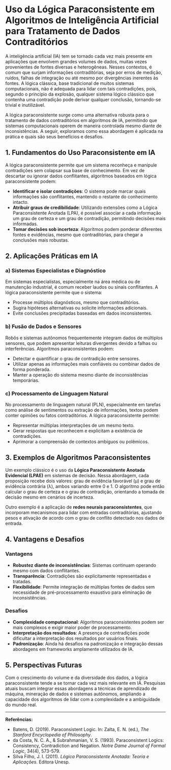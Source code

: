 
# Uso da Lógica Paraconsistente em Algoritmos de Inteligência Artificial para Tratamento de Dados Contraditórios

A inteligência artificial (IA) tem se tornado cada vez mais presente em aplicações que envolvem grandes volumes de dados, muitas vezes provenientes de fontes diversas e heterogêneas. Nesses contextos, é comum que surjam informações contraditórias, seja por erros de medição, ruídos, falhas de integração ou até mesmo por divergências inerentes às fontes. A lógica clássica, base tradicional de muitos sistemas computacionais, não é adequada para lidar com tais contradições, pois, segundo o princípio da explosão, qualquer sistema lógico clássico que contenha uma contradição pode derivar qualquer conclusão, tornando-se trivial e inutilizável.

A lógica paraconsistente surge como uma alternativa robusta para o tratamento de dados contraditórios em algoritmos de IA, permitindo que sistemas computacionais operem de maneira controlada mesmo diante de inconsistências. A seguir, exploramos como essa abordagem é aplicada na prática e quais são seus benefícios e desafios.

## 1. Fundamentos do Uso Paraconsistente em IA

A lógica paraconsistente permite que um sistema reconheça e manipule contradições sem colapsar sua base de conhecimento. Em vez de descartar ou ignorar dados conflitantes, algoritmos baseados em lógica paraconsistente podem:

- **Identificar e isolar contradições**: O sistema pode marcar quais informações são conflitantes, mantendo o restante do conhecimento intacto.
- **Atribuir graus de credibilidade**: Utilizando extensões como a Lógica Paraconsistente Anotada (LPA), é possível associar a cada informação um grau de certeza e um grau de contradição, permitindo decisões mais informadas.
- **Tomar decisões sob incerteza**: Algoritmos podem ponderar diferentes fontes e evidências, mesmo que contraditórias, para chegar a conclusões mais robustas.

## 2. Aplicações Práticas em IA

### a) Sistemas Especialistas e Diagnóstico

Em sistemas especialistas, especialmente na área médica ou de manutenção industrial, é comum receber laudos ou sinais conflitantes. A lógica paraconsistente permite que o sistema:

- Processe múltiplos diagnósticos, mesmo que contraditórios.
- Sugira hipóteses alternativas ou solicite informações adicionais.
- Evite conclusões precipitadas baseadas em dados inconsistentes.

### b) Fusão de Dados e Sensores

Robôs e sistemas autônomos frequentemente integram dados de múltiplos sensores, que podem apresentar leituras divergentes devido a falhas ou interferências. Algoritmos paraconsistentes podem:

- Detectar e quantificar o grau de contradição entre sensores.
- Utilizar apenas as informações mais confiáveis ou combinar dados de forma ponderada.
- Manter a operação do sistema mesmo diante de inconsistências temporárias.

### c) Processamento de Linguagem Natural

No processamento de linguagem natural (PLN), especialmente em tarefas como análise de sentimentos ou extração de informações, textos podem conter opiniões ou fatos contraditórios. A lógica paraconsistente permite:

- Representar múltiplas interpretações de um mesmo texto.
- Gerar respostas que reconhecem e explicitam a existência de contradições.
- Aprimorar a compreensão de contextos ambíguos ou polêmicos.

## 3. Exemplos de Algoritmos Paraconsistentes

Um exemplo clássico é o uso da **Lógica Paraconsistente Anotada Evidencial (LPAE)** em sistemas de decisão. Nessa abordagem, cada proposição recebe dois valores: grau de evidência favorável (μ) e grau de evidência contrária (λ), ambos variando entre 0 e 1. O algoritmo pode então calcular o grau de certeza e o grau de contradição, orientando a tomada de decisão mesmo em cenários de incerteza.

Outro exemplo é a aplicação de **redes neurais paraconsistentes**, que incorporam mecanismos para lidar com entradas contraditórias, ajustando pesos e ativação de acordo com o grau de conflito detectado nos dados de entrada.

## 4. Vantagens e Desafios

### Vantagens

- **Robustez diante de inconsistências**: Sistemas continuam operando mesmo com dados conflitantes.
- **Transparência**: Contradições são explicitamente representadas e tratadas.
- **Flexibilidade**: Permite integração de múltiplas fontes de dados sem necessidade de pré-processamento exaustivo para eliminação de inconsistências.

### Desafios

- **Complexidade computacional**: Algoritmos paraconsistentes podem ser mais complexos e exigir maior poder de processamento.
- **Interpretação dos resultados**: A presença de contradições pode dificultar a interpretação dos resultados por usuários finais.
- **Padronização**: Ainda há desafios na padronização e integração dessas abordagens em frameworks amplamente utilizados de IA.

## 5. Perspectivas Futuras

Com o crescimento do volume e da diversidade dos dados, a lógica paraconsistente tende a se tornar cada vez mais relevante em IA. Pesquisas atuais buscam integrar essas abordagens a técnicas de aprendizado de máquina, mineração de dados e sistemas autônomos, ampliando a capacidade dos algoritmos de lidar com a complexidade e a ambiguidade do mundo real.

___

**Referências:**

- Batens, D. (2019). Paraconsistent Logic. In: Zalta, E. N. (ed.), *The Stanford Encyclopedia of Philosophy*.
- da Costa, N. C. A., & Subrahmanian, V. S. (1993). Paraconsistent Logics: Consistency, Contradiction and Negation. *Notre Dame Journal of Formal Logic*, 34(4), 573-579.
- Silva Filho, J. I. (2011). *Lógica Paraconsistente Anotada: Teoria e Aplicações*. Editora Unesp.


